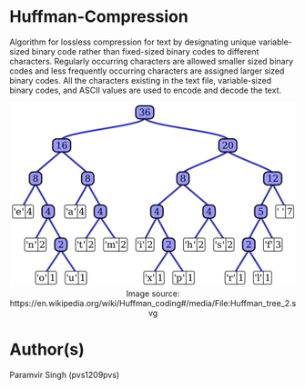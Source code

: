 # Huffman-Compression

Algorithm for lossless compression for text by designating unique variable-sized binary code rather than fixed-sized binary codes to different characters. Regularly occurring characters are allowed smaller sized binary codes and less frequently occurring characters are assigned larger sized binary codes.
All the characters existing in the text file, variable-sized binary codes, and ASCII values are used to encode and decode the text.

<div align = "center">
 <img src="Huffman_tree_2.svg.png">
 Image source: https://en.wikipedia.org/wiki/Huffman_coding#/media/File:Huffman_tree_2.svg
</div>

# Author(s)
Paramvir Singh (pvs1209pvs)
